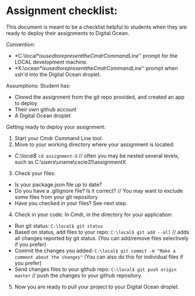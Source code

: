 # Assignment checklist:

This document is meant to be a checklist helpful to students when they are ready to deploy their assignments to Digital Ocean.

Convention:
  * *C:\local$* is used to represent the Cmdr Command Line '$' prompt for the LOCAL development machine.
  * *X:\ocean$* is used to represent the Cmdr Command Line '$' prompt when ssh'd into the Digital Ocean droplet.

Assumptions: Student has:
  - Cloned the assignment from the git repo provided, and created an app to deploy
  - Their own github account
  - A Digital Ocean droplet

Getting ready to deploy your assignment:

1. Start your Cmdr Command Line tool.
2. Move to your working directory where your assignment is located:
  - *C:\local$* `cd assignment-X`      // often you may be nested several levels, such as C:\users\uname\cscie31\assignmentX

3. Check your files:

  - Is your package.json file up to date?
  - Do you have a .gitignore file? Is it correct?  // You may want to exclude some files from your git repository
  - Have you checked in your files? See next step.

4. Check in your code:  In Cmdr, in the directory for your application:

- Run git status:                           `C:\local$ git status`
- Based on status, add files to your repo:  `C:\local$ git add --all` // adds all changes reported by git status. (You can add/remove files selectively if you prefer)
- Commit the changes you added:             `C:\local$ git commit -m "Make a comment about the changes"` (You can also do this for individual files if you prefer)
- Send changes files to your github repo:   `C:\local$ git push origin master` // push the changes to your github repository.

5. Now you are ready to pull your project to your Digital Ocean droplet.
